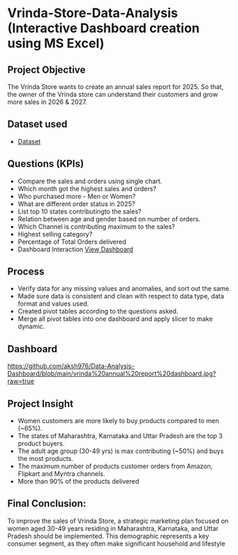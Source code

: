 # Vrinda-Store-Data-Analysis (Interactive Dashboard creation using MS Excel)
## Project Objective
The Vrinda Store wants to create an annual sales report for 2025. So that, the owner of the Vrinda store can understand their customers and grow more sales in 2026 & 2027.
## Dataset used
- <a href="https://github.com/aksh976/Data-Analysis-Dashboard/blob/main/Vrinda%20Store%20Data%20Analysis.xlsx">Dataset</a>
## Questions (KPIs)
- Compare the sales and orders using single chart.
- Which month got the highest sales and orders?
- Who purchased more - Men or Women?
- What are different order status in 2025?
- List top 10 states contributingto the sales?
- Relation between age and gender based on number of orders.
- Which Channel is contributing maximum to the sales?
- Highest selling category?
- Percentage of Total Orders delivered
- Dashboard Interaction <a href="https://github.com/aksh976/Data-Analysis-Dashboard/commit/75bc13bc9690b05bf1fae66c2513de85071666d0#diff-377206a8ee8c4d4e209c9d20b5febfc67f0a94b2975669164113b222ffd8005b">View Dashboard</a>
## Process
- Verify data for any missing values and anomalies, and sort out the same.
- Made sure data is consistent and clean with respect to data type, data format and values used.
- Created pivot tables according to the questions asked.
- Merge all pivot tables into one dashboard and apply slicer to make dynamic.
## Dashboard
https://github.com/aksh976/Data-Analysis-Dashboard/blob/main/vrinda%20annual%20report%20dashboard.jpg?raw=true
## Project Insight
- Women customers are more likely to buy products compared to men (~65%).
- The states of Maharashtra, Karnataka and Uttar Pradesh are the top 3 product buyers.
- The adult age group (30-49 yrs) is max contributing (~50%) and buys the most products.
- The maximum number of products customer orders from Amazon, Flipkart and Myntra channels.
- More than 90% of the products delivered
## Final Conclusion:
To improve the sales of Vrinda Store, a strategic marketing plan focused on women aged 30-49 years residing in Maharashtra, Karnataka, and Uttar Pradesh should be implemented. This demographic represents a key consumer segment, as they often make significant household and lifestyle 
